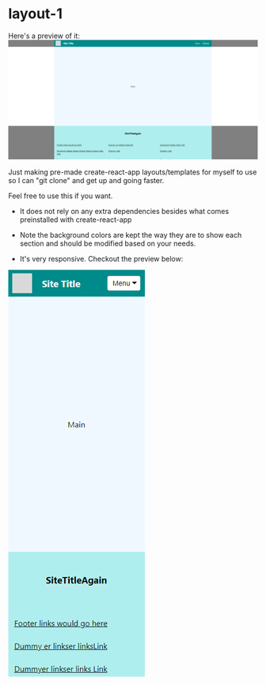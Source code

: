 # layout-1

Here's a preview of it:
![layout-1 preview](/src/assets/layout-1-preview-2.png)

Just making pre-made create-react-app layouts/templates for myself to use so I can "git clone" and get up and going faster.

Feel free to use this if you want.

- It does not rely on any extra dependencies besides what comes preinstalled with create-react-app

- Note the background colors are kept the way they are to show each section and should be modified based on your needs.

- It's very responsive. Checkout the preview below:

![layout-1 responsive preview](/src/assets/layout-1-responsive-preview.png)
